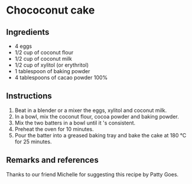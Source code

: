 # Chococonut cake

## Ingredients

* 4 eggs
* 1/2 cup of coconut flour
* 1/2 cup of coconut milk
* 1/2 cup of xylitol (or erythritol)
* 1 tablespoon of baking powder
* 4 tablespoons of cacao powder 100%

## Instructions

1. Beat in a blender or a mixer the eggs, xylitol and coconut milk.
1. In a bowl, mix the coconut flour, cocoa powder and baking powder.
1. Mix the two batters in a bowl until it 's consistent.
1. Preheat the oven for 10 minutes.
1. Pour the batter into a greased baking tray and bake the cake at 180 °C for 25 minutes.

## Remarks and references

Thanks to our friend Michelle for suggesting this recipe by Patty Goes.
